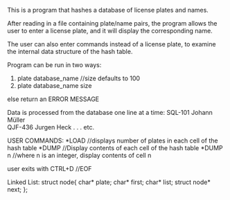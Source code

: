 This is a program that hashes a database of license plates and names.  

After reading in a file containing plate/name pairs, the program allows the user to enter a license plate, and it will display the corresponding name.

The user can also enter commands instead of a license plate, to examine the internal data structure of the hash table.

Program can be run in two ways:

1. plate database_name //size defaults to 100
2. plate database_name size

else return an ERROR MESSAGE

Data is processed from the database one line at a time:
SQL-101 Johann Müller\
QJF-436 Jurgen Heck
.
.
.
etc.

USER COMMANDS:
*LOAD //displays number of plates in each cell of the hash table
*DUMP //Display contents of each cell of the hash table
*DUMP n //where n is an integer, display contents of cell n

user exits with CTRL+D //EOF

Linked List:
struct node{
	char* plate;
	char* first;
	char* list;
	struct node* next;
};





